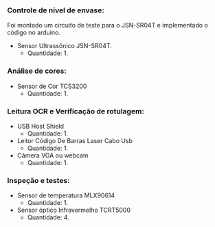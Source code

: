 ### Controle de nível de envase:
Foi montado um circuito de teste para o JSN-SR04T e implementado o código no arduino.
- Sensor Ultrassônico JSN-SR04T.  
  - Quantidade: 1.  
### Análise de cores:  
- Sensor de Cor TCS3200  
  - Quantidade: 1.  
### Leitura OCR e Verificação de rotulagem:
- USB Host Shield  
  - Quantidade: 1.  
- Leitor Código De Barras Laser Cabo Usb  
  - Quantidade: 1.  
- Câmera VGA ou webcam  
  - Quantidade: 1.  
### Inspeção e testes:
- Sensor de temperatura MLX90614  
  - Quantidade: 1.  
- Sensor óptico Infravermelho TCRT5000  
  - Quantidade: 4.  
